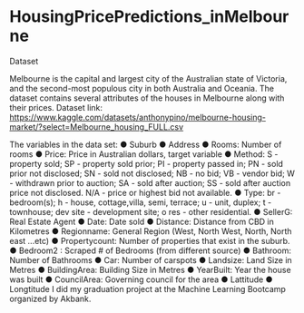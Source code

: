 # HousingPricePredictions_inMelbourne
Dataset

Melbourne is the capital and largest city of the Australian state of Victoria, and the second-most populous city in both Australia and Oceania. The dataset contains several attributes of the houses in Melbourne along with their prices. Dataset link:  https://www.kaggle.com/datasets/anthonypino/melbourne-housing-market/?select=Melbourne_housing_FULL.csv

The variables in the data set:
● Suburb
● Address
● Rooms: Number of rooms
● Price: Price in Australian dollars, target variable
● Method: S - property sold; SP - property sold prior; PI - property passed in; PN - sold prior not disclosed;
SN - sold not disclosed; NB - no bid; VB - vendor bid; W - withdrawn prior to auction; SA - sold after
auction; SS - sold after auction price not disclosed. N/A - price or highest bid not available.
● Type: br - bedroom(s); h - house, cottage,villa, semi, terrace; u - unit, duplex; t - townhouse; dev site -
development site; o res - other residential.
● SellerG: Real Estate Agent
● Date: Date sold
● Distance: Distance from CBD in Kilometres
● Regionname: General Region (West, North West, North, North east ...etc)
● Propertycount: Number of properties that exist in the suburb.
● Bedroom2 : Scraped # of Bedrooms (from different source)
● Bathroom: Number of Bathrooms
● Car: Number of carspots
● Landsize: Land Size in Metres
● BuildingArea: Building Size in Metres
● YearBuilt: Year the house was built
● CouncilArea: Governing council for the area
● Lattitude
● Longtitude
I did my graduation project at the Machine Learning Bootcamp organized by Akbank.
